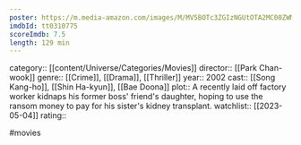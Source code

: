 ```yaml
---
poster: https://m.media-amazon.com/images/M/MV5BOTc3ZGIzNGUtOTA2MC00ZWMyLTk2MzAtYThiYWI0NmM5N2UxXkEyXkFqcGdeQXVyMTQxNzMzNDI@._V1_SX300.jpg
imdbId: tt0310775
scoreImdb: 7.5
length: 129 min
---
```


category:: [[content/Universe/Categories/Movies]]
director:: [[Park Chan-wook]]
genre:: [[Crime]], [[Drama]], [[Thriller]]
year:: 2002
cast:: [[Song Kang-ho]], [[Shin Ha-kyun]], [[Bae Doona]]
plot:: A recently laid off factory worker kidnaps his former boss' friend's daughter, hoping to use the ransom money to pay for his sister's kidney transplant.
watchlist:: [[2023-05-04]]
rating::

#movies 

